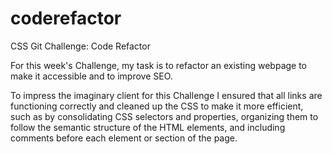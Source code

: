 # coderefactor
CSS Git Challenge: Code Refactor

For this week's Challenge, my task is to refactor an existing webpage to make it accessible and to improve SEO. 

To impress the imaginary client for this Challenge I ensured that all links are functioning correctly and cleaned up the CSS to make it more efficient, such as by consolidating CSS selectors and properties, organizing them to follow the semantic structure of the HTML elements, and including comments before each element or section of the page.
